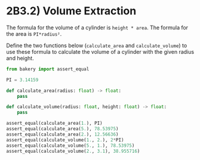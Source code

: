 # 2B3.2) Volume Extraction

The formula for the volume of a cylinder is `height * area`.
The formula for the area is `PI*radius²`.

Define the two functions below (`calculate_area` and `calculate_volume`) to use these formula to calculate the volume of a cylinder with the given radius and height.

```python
from bakery import assert_equal

PI = 3.14159

def calculate_area(radius: float) -> float:
    pass

def calculate_volume(radius: float, height: float) -> float:
    pass

assert_equal(calculate_area(1.), PI)
assert_equal(calculate_area(5.), 78.53975)
assert_equal(calculate_area(2.), 12.56636)
assert_equal(calculate_volume(1., 2.), 2*PI)
assert_equal(calculate_volume(5., 1.), 78.53975)
assert_equal(calculate_volume(2., 3.1), 38.955716)
```